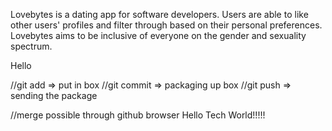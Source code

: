 Lovebytes is a dating app for software developers.
Users are able to like other users' profiles and filter 
through based on their personal preferences. 
Lovebytes aims to be inclusive of everyone on the gender
and sexuality spectrum.

Hello 

//git add => put in box
//git commit => packaging up box
//git push => sending the package

//merge possible through github browser
Hello Tech World!!!!!
